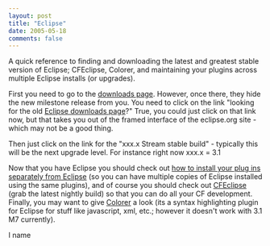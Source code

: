 ```yaml
---
layout: post
title: "Eclipse"
date: 2005-05-18
comments: false
---
```

A quick reference to finding and downloading the latest and greatest stable
version of Eclipse; CFEclipse, Colorer, and maintaining your plugins across
multiple Eclipse installs (or upgrades).  
  
First you need to go to the [downloads
page](http://eclipse.org/downloads/index.php). However, once there, they hide
the new milestone release from you. You need to click on the link "looking for
the old [Eclipse downloads
page](http://download.eclipse.org/downloads/index.php)?" True, you could just
click on that link now, but that takes you out of the framed interface of the
eclipse.org site - which may not be a good thing.  
  
Then just click on the link for the "xxx.x Stream stable build" - typically
this will be the next upgrade level. For instance right now xxx.x = 3.1  
  
Now that you have Eclipse you should check out [how to install your plug ins
separately from Eclipse](http://www.javalobby.org/java/forums/t18678.html) (so
you can have multiple copies of Eclipse installed using the same plugins), and
of course you should check out
[CFEclipse](http://www.spike.org.uk/blog/index.cfm) (grab the latest nightly
build) so that you can do all your CF development. Finally, you may want to
give [Colorer](http://sourceforge.net/project/showfiles.php?group_id=34855) a
look (its a syntax highlighting plugin for Eclipse for stuff like javascript,
xml, etc.; however it doesn't work with 3.1 M7 currently).  
  
I name

